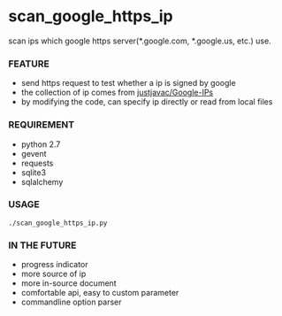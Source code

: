 scan_google_https_ip
====================

scan ips which google https server(*.google.com, *.google.us, etc.) use.

### FEATURE
* send https request to test whether a ip is signed by google
* the collection of ip comes from [justjavac/Google-IPs][1]
* by modifying the code, can specify ip directly or read from local files

### REQUIREMENT
* python 2.7
* gevent
* requests
* sqlite3
* sqlalchemy

### USAGE
``./scan_google_https_ip.py``

### IN THE FUTURE
* progress indicator
* more source of ip
* more in-source document
* comfortable api, easy to custom parameter
* commandline option parser

[1]: https://github.com/justjavac/Google-IPs
